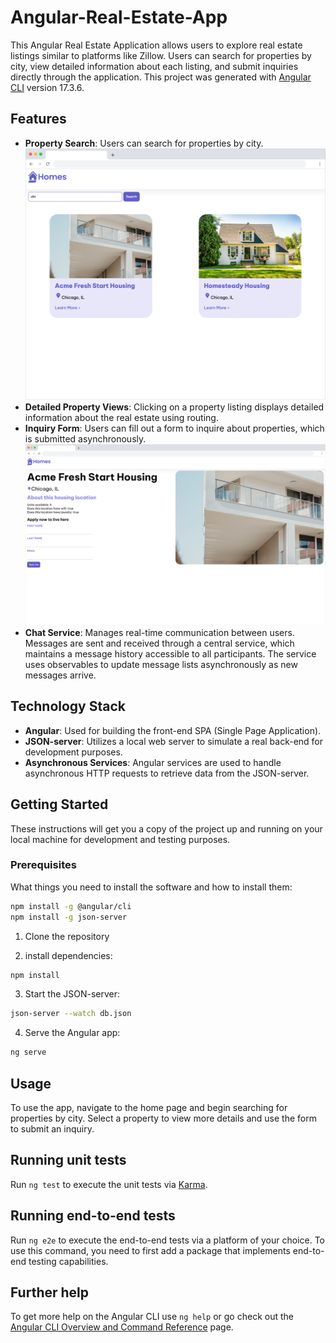 # Angular-Real-Estate-App

This Angular Real Estate Application allows users to explore real estate listings similar to platforms like Zillow. Users can search for properties by city, view detailed information about each listing, and submit inquiries directly through the application. This project was generated with [Angular CLI](https://github.com/angular/angular-cli) version 17.3.6.

## Features

- **Property Search**: Users can search for properties by city.
![App Search Function View](src/assets/home-app-search.png)
- **Detailed Property Views**: Clicking on a property listing displays detailed information about the real estate using routing.
- **Inquiry Form**: Users can fill out a form to inquire about properties, which is submitted asynchronously.
![App Form Function View](src/assets/home-app-form.png)
- **Chat Service**: Manages real-time communication between users. Messages are sent and received through a central service, which maintains a message history accessible to all participants. The service uses observables to update message lists asynchronously as new messages arrive.

## Technology Stack

- **Angular**: Used for building the front-end SPA (Single Page Application).
- **JSON-server**: Utilizes a local web server to simulate a real back-end for development purposes.
- **Asynchronous Services**: Angular services are used to handle asynchronous HTTP requests to retrieve data from the JSON-server.

## Getting Started

These instructions will get you a copy of the project up and running on your local machine for development and testing purposes.

### Prerequisites

What things you need to install the software and how to install them:

```bash
npm install -g @angular/cli
npm install -g json-server
```

1. Clone the repository
   
2. install dependencies:
```bash
npm install
```
3. Start the JSON-server:
```bash
json-server --watch db.json
```
4. Serve the Angular app:
```bash
ng serve
```

## Usage
To use the app, navigate to the home page and begin searching for properties by city. Select a property to view more details and use the form to submit an inquiry.


## Running unit tests

Run `ng test` to execute the unit tests via [Karma](https://karma-runner.github.io).

## Running end-to-end tests

Run `ng e2e` to execute the end-to-end tests via a platform of your choice. To use this command, you need to first add a package that implements end-to-end testing capabilities.

## Further help

To get more help on the Angular CLI use `ng help` or go check out the [Angular CLI Overview and Command Reference](https://angular.io/cli) page.